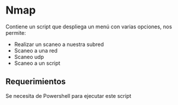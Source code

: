 # Nmap
Contiene un script que despliega un menú con varias opciones, nos permite:
- Realizar un scaneo a nuestra subred
- Scaneo a una red
- Scaneo udp
- Scaneo a un script
## Requerimientos
Se necesita de Powershell para ejecutar este script
